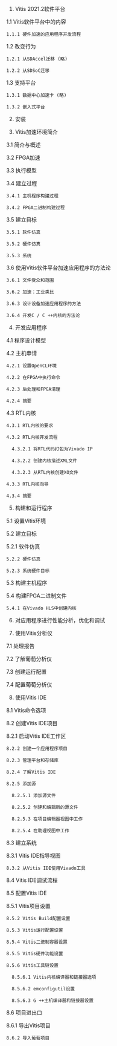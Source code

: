 1. Vitis 2021.2软件平台

  1.1 Vitis软件平台中的内容

    1.1.1 硬件加速的应用程序开发流程

  1.2 改变行为

    1.2.1 从SDAccel迁移 (略)

    1.2.2 从SDSoC迁移

  1.3 支持平台

    1.3.1 数据中心加速卡 (略)

    1.3.2 嵌入式平台

2. 安装

3. Vitis加速环境简介

  3.1 简介与概述

  3.2 FPGA加速

  3.3 执行模型

  3.4 建立过程

    3.4.1 主机程序构建过程

    3.4.2 FPGA二进制构建过程

  3.5 建立目标

    3.5.1 软件仿真

    3.5.2 硬件仿真

    3.5.3 系统

  3.6 使用Vitis软件平台加速应用程序的方法论

    3.6.1 文件受众和范围

    3.6.2 加速：工业类比

    3.6.3 设计设备加速应用程序的方法

    3.6.4 开发C / C ++内核的方法论

4. 开发应用程序

  4.1 程序设计模型

  4.2 主机申请

    4.2.1 设置OpenCL环境

    4.2.2 在FPGA中执行命令

    4.2.3 后处理和FPGA清理

    4.2.4 摘要

  4.3 RTL内核

    4.3.1 RTL内核的要求

    4.3.2 RTL内核开发流程

      4.3.2.1 将RTL代码打包为Vivado IP

      4.3.2.2 创建内核描述XML文件

      4.3.2.3 从RTL内核创建XO文件

    4.3.3 RTL内核向导

    4.3.4 摘要

5. 构建和运行程序

  5.1 设置Vitis环境

  5.2 建立目标

 5.2.1 软件仿真

    5.2.2 硬件仿真

    5.2.3 系统硬件目标

  5.3 构建主机程序

  5.4 构建FPGA二进制文件

    5.4.1 在Vivado HLS中创建内核

6. 对应用程序进行性能分析，优化和调试

7. 使用Vitis分析仪

  7.1 处理报告

  7.2 了解葡萄分析仪

  7.3 创建运行配置

  7.4 配置葡萄分析仪

8. 使用Vitis IDE

  8.1 Vitis命令选项

  8.2 创建Vitis IDE项目

 8.2.1 启动Vitis IDE工作区

    8.2.2 创建一个应用程序项目

    8.2.3 管理平台和存储库

    8.2.4 了解Vitis IDE

    8.2.5 添加源

      8.2.5.1 添加源文件

      8.2.5.2 创建和编辑新的源文件

      8.2.5.3 在项目编辑器视图中工作

      8.2.5.4 在助理视图中工作

  8.3 建立系统

 8.3.1 Vitis IDE指导视图

    8.3.2 从Vitis IDE使用Vivado工具

  8.4 Vitis IDE调试流程

  8.5 配置Vitis IDE

 8.5.1 Vitis项目设置

    8.5.2 Vitis Build配置设置

    8.5.3 Vitis运行配置设置

    8.5.4 Vitis二进制容器设置

    8.5.5 Vitis硬件功能设置

    8.5.6 Vitis工具链设置

      8.5.6.1 Vitis内核编译器和链接器选项

      8.5.6.2 emconfigutil设置

      8.5.6.3 G ++主机编译器和链接器设置

  8.6 项目进出口

 8.6.1 导出Vitis项目

    8.6.2 导入葡萄项目
